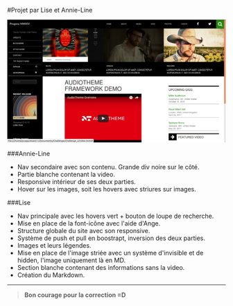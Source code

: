 #Projet par Lise et Annie-Line

![AUDIOTHEME](img/markdown.png)

###Annie-Line

* Nav secondaire avec son contenu. Grande div noire sur le côté.
* Partie blanche contenant la video.
* Responsive intérieur de ses deux parties.
* Hover sur les images, soit les hovers avec striures sur images.

###Lise

* Nav principale avec les hovers vert + bouton de loupe de recherche.
* Mise en place de la font-icône avec l'aide d'Ange.
* Structure globale du site avec son responsive.
* Système de push et pull en boostrapt, inversion des deux parties.
* Images et leurs légendes.
* Mise en place de l'image striée avec un système d'invisible et de hidden, l'image uniquement là en MD.
* Section blanche contenant des informations sans la video.
* Création du Markdown.

---

> **Bon courage pour la correction =D**